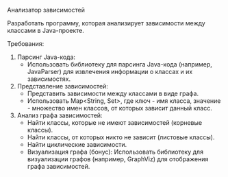 Анализатор зависимостей

Разработать программу, которая анализирует зависимости между классами в Java-проекте.

Требования:

1) Парсинг Java-кода:
    - Использовать библиотеку для парсинга Java-кода (например, JavaParser) для извлечения информации о классах и их
      зависимостях.
2) Представление зависимостей:
    - Представить зависимости между классами в виде графа.
    - Использовать Map<String, Set<String>>, где ключ - имя класса, значение - множество имен классов, от которых
      зависит данный класс.
3) Анализ графа зависимостей:
    - Найти классы, которые не имеют зависимостей (корневые классы).
    - Найти классы, от которых никто не зависит (листовые классы).
    - Найти циклические зависимости.
    - Визуализация графа (бонус): Использовать библиотеку для визуализации графов (например, GraphViz) для отображения
      графа зависимостей.